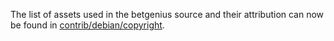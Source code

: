 The list of assets used in the betgenius source and their attribution can now be found in [contrib/debian/copyright](../contrib/debian/copyright).
